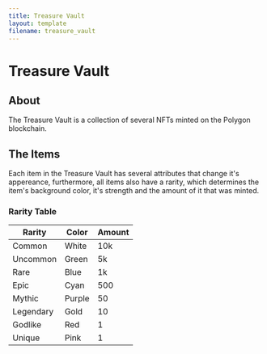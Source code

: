 ```yaml
---
title: Treasure Vault
layout: template
filename: treasure_vault
---
```


# Treasure Vault

## About
The Treasure Vault is a collection of several NFTs minted on the Polygon blockchain.

## The Items
Each item in the Treasure Vault has several attributes that change it's appereance, furthermore, all items also have a rarity, which determines the item's background color, it's strength and the amount of it that was minted.

### Rarity Table
| Rarity | Color | Amount |
| ----- | ----- | ----- |
| Common | White | 10k |
| Uncommon | Green | 5k |
| Rare | Blue | 1k | |
| Epic | Cyan | 500 |
| Mythic | Purple | 50 |
| Legendary | Gold | 10 |
| Godlike | Red | 1 |
| Unique | Pink | 1 |
